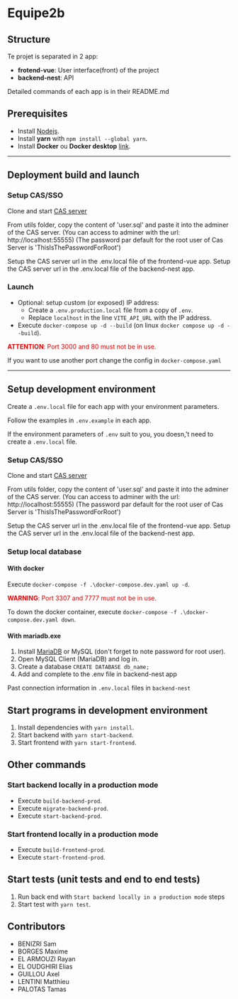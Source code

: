 # Equipe2b

## Structure
Te projet is separated in 2 app:
* **frotend-vue**: User interface(front) of the project
* **backend-nest**: API 

Detailed commands of each app is in their README.md

## Prerequisites
* Install [Nodejs](https://nodejs.org/fr).
* Install **yarn** with `npm install --global yarn`.
* Install **Docker** ou **Docker desktop** [link](https://docs.docker.com/engine/install/).

---

## Deployment build and launch
### Setup CAS/SSO
Clone and start [CAS server](https://iut-git.unice.fr/pt102004/cas-apereo-mock)

From utils folder, copy the content of 'user.sql' and paste it into the adminer of the CAS server.
(You can access to adminer with the url: http://localhost:55555)
(The password par default for the root user of Cas Server is 'ThisIsThePasswordForRoot')

Setup the CAS server url in the .env.local file of the frontend-vue app.
Setup the CAS server url in the .env.local file of the backend-nest app.

### Launch

* Optional: setup custom (or exposed) IP address:
  * Create a `.env.production.local` file from a copy of `.env`.
  * Replace `localhost` in the line `VITE_API_URL` with the IP address.
* Execute `docker-compose up -d --build` (on linux `docker compose up -d --build`).

<span style="color: #E40306">**ATTENTION**: Port 3000 and 80 must not be in use.</span>

If you want to use another port change the config in `docker-compose.yaml`

---

## Setup development environment

Create a `.env.local` file for each app with your environment parameters.

Follow the examples in `.env.example` in each app.

If the environment parameters of `.env` suit to you, you doesn,'t need to create a `.env.local` file.



### Setup CAS/SSO
Clone and start [CAS server](https://iut-git.unice.fr/pt102004/cas-apereo-mock)

From utils folder, copy the content of 'user.sql' and paste it into the adminer of the CAS server.
(You can access to adminer with the url: http://localhost:55555)
(The password par default for the root user of Cas Server is 'ThisIsThePasswordForRoot')

Setup the CAS server url in the .env.local file of the frontend-vue app.
Setup the CAS server url in the .env.local file of the backend-nest app.

### Setup local database
#### With docker
Execute `docker-compose -f .\docker-compose.dev.yaml up -d`.

<span style="color: #E40306">**WARNING**: Port 3307 and 7777 must not be in use.</span>

To down the docker container, execute `docker-compose -f .\docker-compose.dev.yaml down`.

#### With mariadb.exe
1. Install [MariaDB](https://mariadb.com/downloads/) or MySQL (don't forget to note password for root user).
2. Open MySQL Client (MariaDB) and log in.
3. Create a database `CREATE DATABASE db_name;`
4. Add and complete to the .env file in backend-nest app

Past connection information in `.env.local` files in `backend-nest`

## Start programs in development environment
1. Install dependencies with `yarn install`.
2. Start backend with `yarn start-backend`.
3. Start frontend with `yarn start-frontend`.

## Other commands
### Start backend locally in a production mode
* Execute `build-backend-prod`.
* Execute `migrate-backend-prod`.
* Execute `start-backend-prod`.

### Start frontend locally in a production mode
* Execute `build-frontend-prod`.
* Execute `start-frontend-prod`.

## Start tests (unit tests and end to end tests)
1. Run back end with `Start backend locally in a production mode` steps
2. Start test with `yarn test`.



## Contributors
* BENIZRI Sam 
* BORGES Maxime
* EL ARMOUZI Rayan
* EL OUDGHIRI Elias
* GUILLOU Axel
* LENTINI Matthieu 
* PALOTAS Tamas 

